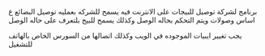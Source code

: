 برنامج لشركة توصيل  للبيجات على الانترنت 
فيه يسمح للشركه بعمليه توصيل البضائع ع اساس وصولات ويتم التحكم بحاله الوصل وكذلك يسمح للبيج بلتعرف على حاله الوصل

يجب تغيير ايبيات الموجوده في الويب  وكذلك اتصالها من السورس الخاص بالهاتف للتشغيل
